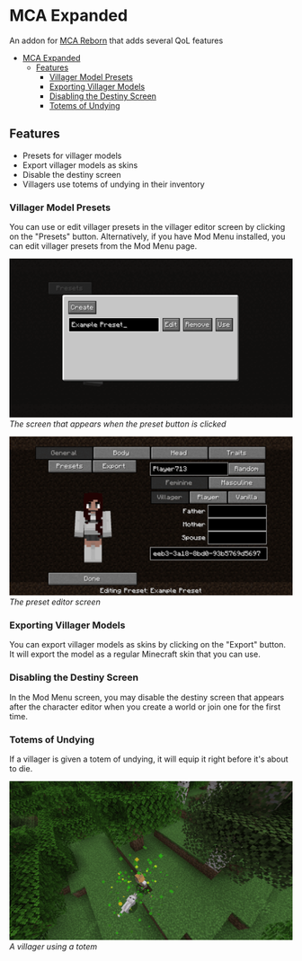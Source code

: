 # MCA Expanded

An addon for [MCA Reborn](https://modrinth.com/mod/minecraft-comes-alive-reborn) that adds several QoL features

- [MCA Expanded](#mca-expanded)
  - [Features](#features)
    - [Villager Model Presets](#villager-model-presets)
    - [Exporting Villager Models](#exporting-villager-models)
    - [Disabling the Destiny Screen](#disabling-the-destiny-screen)
    - [Totems of Undying](#totems-of-undying)

## Features

- Presets for villager models
- Export villager models as skins
- Disable the destiny screen
- Villagers use totems of undying in their inventory

### Villager Model Presets

You can use or edit villager presets in the villager editor screen by clicking on the "Presets" button. Alternatively, if you have Mod Menu installed, you can edit villager presets from the Mod Menu page.

![a screenshot of a screen showing a list of presets](images/preset-1.png)
*The screen that appears when the preset button is clicked*

![a screenshot of a preset being edited](images/preset-2.png)
*The preset editor screen*

### Exporting Villager Models

You can export villager models as skins by clicking on the "Export" button. It will export the model as a regular Minecraft skin that you can use.

### Disabling the Destiny Screen

In the Mod Menu screen, you may disable the destiny screen that appears after the character editor when you create a world or join one for the first time.

### Totems of Undying

If a villager is given a totem of undying, it will equip it right before it's about to die.

![a villager using a totem after being attacked by a wolf](images/totem.png)
*A villager using a totem*
